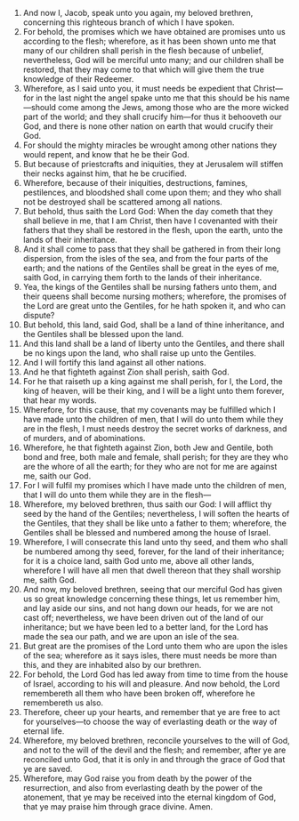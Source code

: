 1. And now I, Jacob, speak unto you again, my beloved brethren, concerning this righteous branch of which I have spoken.
2. For behold, the promises which we have obtained are promises unto us according to the flesh; wherefore, as it has been shown unto me that many of our children shall perish in the flesh because of unbelief, nevertheless, God will be merciful unto many; and our children shall be restored, that they may come to that which will give them the true knowledge of their Redeemer.
3. Wherefore, as I said unto you, it must needs be expedient that Christ—for in the last night the angel spake unto me that this should be his name—should come among the Jews, among those who are the more wicked part of the world; and they shall crucify him—for thus it behooveth our God, and there is none other nation on earth that would crucify their God.
4. For should the mighty miracles be wrought among other nations they would repent, and know that he be their God.
5. But because of priestcrafts and iniquities, they at Jerusalem will stiffen their necks against him, that he be crucified.
6. Wherefore, because of their iniquities, destructions, famines, pestilences, and bloodshed shall come upon them; and they who shall not be destroyed shall be scattered among all nations.
7. But behold, thus saith the Lord God: When the day cometh that they shall believe in me, that I am Christ, then have I covenanted with their fathers that they shall be restored in the flesh, upon the earth, unto the lands of their inheritance.
8. And it shall come to pass that they shall be gathered in from their long dispersion, from the isles of the sea, and from the four parts of the earth; and the nations of the Gentiles shall be great in the eyes of me, saith God, in carrying them forth to the lands of their inheritance.
9. Yea, the kings of the Gentiles shall be nursing fathers unto them, and their queens shall become nursing mothers; wherefore, the promises of the Lord are great unto the Gentiles, for he hath spoken it, and who can dispute?
10. But behold, this land, said God, shall be a land of thine inheritance, and the Gentiles shall be blessed upon the land.
11. And this land shall be a land of liberty unto the Gentiles, and there shall be no kings upon the land, who shall raise up unto the Gentiles.
12. And I will fortify this land against all other nations.
13. And he that fighteth against Zion shall perish, saith God.
14. For he that raiseth up a king against me shall perish, for I, the Lord, the king of heaven, will be their king, and I will be a light unto them forever, that hear my words.
15. Wherefore, for this cause, that my covenants may be fulfilled which I have made unto the children of men, that I will do unto them while they are in the flesh, I must needs destroy the secret works of darkness, and of murders, and of abominations.
16. Wherefore, he that fighteth against Zion, both Jew and Gentile, both bond and free, both male and female, shall perish; for they are they who are the whore of all the earth; for they who are not for me are against me, saith our God.
17. For I will fulfil my promises which I have made unto the children of men, that I will do unto them while they are in the flesh—
18. Wherefore, my beloved brethren, thus saith our God: I will afflict thy seed by the hand of the Gentiles; nevertheless, I will soften the hearts of the Gentiles, that they shall be like unto a father to them; wherefore, the Gentiles shall be blessed and numbered among the house of Israel.
19. Wherefore, I will consecrate this land unto thy seed, and them who shall be numbered among thy seed, forever, for the land of their inheritance; for it is a choice land, saith God unto me, above all other lands, wherefore I will have all men that dwell thereon that they shall worship me, saith God.
20. And now, my beloved brethren, seeing that our merciful God has given us so great knowledge concerning these things, let us remember him, and lay aside our sins, and not hang down our heads, for we are not cast off; nevertheless, we have been driven out of the land of our inheritance; but we have been led to a better land, for the Lord has made the sea our path, and we are upon an isle of the sea.
21. But great are the promises of the Lord unto them who are upon the isles of the sea; wherefore as it says isles, there must needs be more than this, and they are inhabited also by our brethren.
22. For behold, the Lord God has led away from time to time from the house of Israel, according to his will and pleasure. And now behold, the Lord remembereth all them who have been broken off, wherefore he remembereth us also.
23. Therefore, cheer up your hearts, and remember that ye are free to act for yourselves—to choose the way of everlasting death or the way of eternal life.
24. Wherefore, my beloved brethren, reconcile yourselves to the will of God, and not to the will of the devil and the flesh; and remember, after ye are reconciled unto God, that it is only in and through the grace of God that ye are saved.
25. Wherefore, may God raise you from death by the power of the resurrection, and also from everlasting death by the power of the atonement, that ye may be received into the eternal kingdom of God, that ye may praise him through grace divine. Amen.

